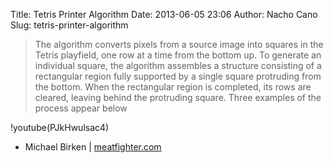 Title: Tetris Printer Algorithm
Date: 2013-06-05 23:06
Author: Nacho Cano
Slug: tetris-printer-algorithm

> The algorithm converts pixels from a source image into squares in the
> Tetris playfield, one row at a time from the bottom up. To generate an
> individual square, the algorithm assembles a structure consisting of a
> rectangular region fully supported by a single square protruding from
> the bottom. When the rectangular region is completed, its rows are
> cleared, leaving behind the protruding square. Three examples of the
> process appear below

!youtube(PJkHwulsac4)

- Michael Birken | [meatfighter.com][]

  [meatfighter.com]: http://meatfighter.com/tetrisprinteralgorithm/
    "Tetris Printer Algorithm"
